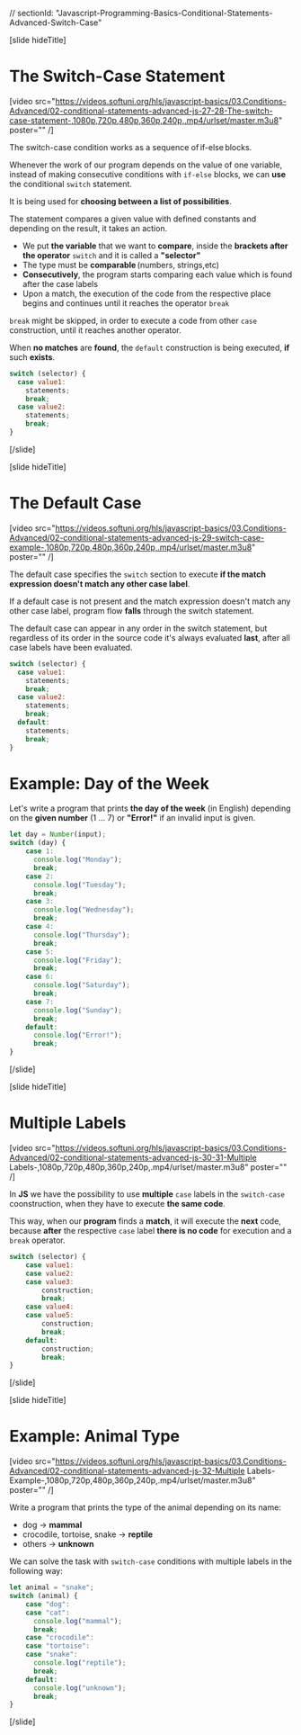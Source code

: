 // sectionId: "Javascript-Programming-Basics-Conditional-Statements-Advanced-Switch-Case"

[slide hideTitle]
# The Switch-Case Statement

[video src="https://videos.softuni.org/hls/javascript-basics/03.Conditions-Advanced/02-conditional-statements-advanced-js-27-28-The-switch-case-statement-,1080p,720p,480p,360p,240p,.mp4/urlset/master.m3u8" poster="" /]

The switch-case condition works as a sequence of if-else blocks. 

Whenever the work of our program depends on the value of one variable, instead of making consecutive conditions with `if-else` blocks, we can **use** the conditional `switch` statement. 

It is being used for **choosing between a list of possibilities**. 

The statement compares a given value with defined constants and depending on the result, it takes an action.

- We put **the variable** that we want to **compare**, inside the **brackets after the operator** `switch` and it is called a **"selector"**
- The type must be **comparable** (numbers, strings,etc) 
- **Consecutively**, the program starts comparing each value which is found after the case labels 
- Upon a match, the execution of the code from the respective place begins and continues until it reaches the operator `break`

`break` might be skipped, in order to execute a code from other `case` construction, until it reaches another operator. 

When **no matches** are **found**, the `default` construction is being executed, **if** such **exists**.

```js
switch (selector) {
  case value1:
    statements;
    break;
  case value2:
    statements;
    break;
}
```
[/slide]

[slide hideTitle]
# The Default Case

[video src="https://videos.softuni.org/hls/javascript-basics/03.Conditions-Advanced/02-conditional-statements-advanced-js-29-switch-case-example-,1080p,720p,480p,360p,240p,.mp4/urlset/master.m3u8" poster="" /]

The default case specifies the `switch` section to execute **if the match expression doesn't match any other case label**.

If a default case is not present and the match expression doesn't match any other case label, program flow **falls** through the switch statement.

The default case can appear in any order in the switch statement, but regardless of its order in the source code it's always evaluated **last**, after all case labels have been evaluated.

```js
switch (selector) {
  case value1:
    statements;
    break;
  case value2:
    statements;
    break;
  default:
    statements;
    break;
}
```

# Example: Day of the Week
Let's write a program that prints **the day of the week** (in English) depending on the **given number** (1 … 7) or **"Error!"** if an invalid input is given.

```js
let day = Number(input);
switch (day) {
    case 1:
      console.log("Monday");
      break;
    case 2:
      console.log("Tuesday");
      break;
    case 3:
      console.log("Wednesday");
      break;
    case 4:
      console.log("Thursday");
      break;
    case 5:
      console.log("Friday");
      break;
    case 6:
      console.log("Saturday");
      break;
    case 7:
      console.log("Sunday");
      break;
    default:
      console.log("Error!");
      break;
}
```
[/slide]

[slide hideTitle]
# Multiple Labels

[video src="https://videos.softuni.org/hls/javascript-basics/03.Conditions-Advanced/02-conditional-statements-advanced-js-30-31-Multiple Labels-,1080p,720p,480p,360p,240p,.mp4/urlset/master.m3u8" poster="" /]

In **JS** we have the possibility to use **multiple** `case` labels in the `switch-case` coonstruction, when they have to execute **the same code**. 

This way, when our **program** finds a **match**, it will execute the **next** code, because **after** the respective `case` label **there is no code** for execution and a `break` operator. 

```js
switch (selector) {
    case value1:
    case value2:
    case value3:
        construction;
        break;
    case value4:
    case value5:
        construction;
        break;
    default:
        construction;
        break;
}
```
[/slide]

[slide hideTitle]
# Example: Animal Type

[video src="https://videos.softuni.org/hls/javascript-basics/03.Conditions-Advanced/02-conditional-statements-advanced-js-32-Multiple Labels-Example-,1080p,720p,480p,360p,240p,.mp4/urlset/master.m3u8" poster="" /]

Write a program that prints the type of the animal depending on its name:
-  dog \-\> **mammal**
-  crocodile, tortoise, snake \-\> **reptile**
-  others \-\> **unknown**

We can solve the task with `switch-case` conditions with multiple labels in the following way:
```js live
let animal = "snake";
switch (animal) {
    case "dog":
    case "cat":
      console.log("mammal");
      break;
    case "crocodile":
    case "tortoise":
    case "snake":
      console.log("reptile");
      break;
    default:
      console.log("unknown");
      break;
}
```
[/slide]
